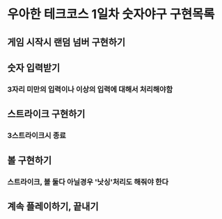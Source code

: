 # 우아한 테크코스 1일차 숫자야구 구현목록

## 게임 시작시 랜덤 넘버 구현하기

## 숫자 입력받기
### 3자리 미만의 입력이나 이상의 입력에 대해서 처리해야함

## 스트라이크 구현하기
### 3스트라이크시 종료

## 볼 구현하기
### 스트라이크, 볼 둘다 아닐경우 '낫싱'처리도 해줘야 한다

## 계속 플레이하기, 끝내기 
